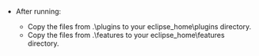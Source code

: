 - After running: 
  
  - Copy the files from .\plugins to your eclipse_home\plugins directory.
  - Copy the files from .\features to your eclipse_home\features directory.